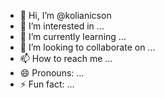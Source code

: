 - 👋 Hi, I’m @kolianicson
- 👀 I’m interested in ...
- 🌱 I’m currently learning ...
- 💞️ I’m looking to collaborate on ...
- 📫 How to reach me ...
- 😄 Pronouns: ...
- ⚡ Fun fact: ...

<!---2
kolianicson/kolianicson is a ✨ special ✨ repository because its `README.md` (this file) appears on your GitHub profile.
You can click the Preview link to take a look at your changes.
--->
